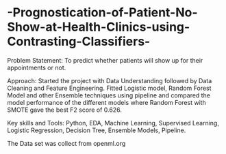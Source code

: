# -Prognostication-of-Patient-No-Show-at-Health-Clinics-using-Contrasting-Classifiers-
Problem Statement: To predict whether patients will show up for their appointments or not.

Approach: Started the project with Data Understanding followed by Data Cleaning and Feature Engineering. Fitted Logistic model, Random Forest Model and other Ensemble techniques using pipeline and compared the model performance of the different models where Random Forest with SMOTE gave the best F2 score of 0.626.

Key skills and Tools: Python, EDA, Machine Learning, Supervised Learning, Logistic Regression, Decision Tree, Ensemble Models, Pipeline.

The Data set was collect from openml.org
